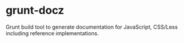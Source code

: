 grunt-docz
==========

Grunt build tool to generate documentation for JavaScript, CSS/Less including reference implementations.